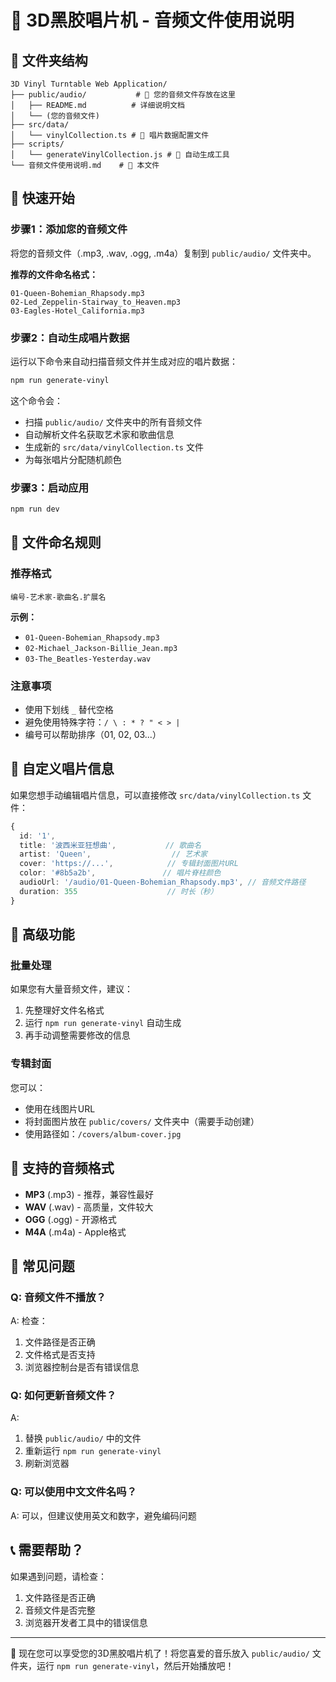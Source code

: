 # 🎵 3D黑胶唱片机 - 音频文件使用说明

## 📁 文件夹结构
```
3D Vinyl Turntable Web Application/
├── public/audio/           # 🎵 您的音频文件存放在这里
│   ├── README.md          # 详细说明文档
│   └── (您的音频文件)
├── src/data/
│   └── vinylCollection.ts # 🎼 唱片数据配置文件
├── scripts/
│   └── generateVinylCollection.js # 🔧 自动生成工具
└── 音频文件使用说明.md    # 📖 本文件
```

## 🚀 快速开始

### 步骤1：添加您的音频文件
将您的音频文件（.mp3, .wav, .ogg, .m4a）复制到 `public/audio/` 文件夹中。

**推荐的文件命名格式：**
```
01-Queen-Bohemian_Rhapsody.mp3
02-Led_Zeppelin-Stairway_to_Heaven.mp3
03-Eagles-Hotel_California.mp3
```

### 步骤2：自动生成唱片数据
运行以下命令来自动扫描音频文件并生成对应的唱片数据：

```bash
npm run generate-vinyl
```

这个命令会：
- 扫描 `public/audio/` 文件夹中的所有音频文件
- 自动解析文件名获取艺术家和歌曲信息
- 生成新的 `src/data/vinylCollection.ts` 文件
- 为每张唱片分配随机颜色

### 步骤3：启动应用
```bash
npm run dev
```

## 📝 文件命名规则

### 推荐格式
`编号-艺术家-歌曲名.扩展名`

**示例：**
- `01-Queen-Bohemian_Rhapsody.mp3`
- `02-Michael_Jackson-Billie_Jean.mp3`
- `03-The_Beatles-Yesterday.wav`

### 注意事项
- 使用下划线 `_` 替代空格
- 避免使用特殊字符：`/ \ : * ? " < > |`
- 编号可以帮助排序（01, 02, 03...）

## 🎨 自定义唱片信息

如果您想手动编辑唱片信息，可以直接修改 `src/data/vinylCollection.ts` 文件：

```typescript
{
  id: '1',
  title: '波西米亚狂想曲',           // 歌曲名
  artist: 'Queen',                  // 艺术家
  cover: 'https://...',            // 专辑封面图片URL
  color: '#8b5a2b',               // 唱片脊柱颜色
  audioUrl: '/audio/01-Queen-Bohemian_Rhapsody.mp3', // 音频文件路径
  duration: 355                    // 时长（秒）
}
```

## 🔧 高级功能

### 批量处理
如果您有大量音频文件，建议：
1. 先整理好文件名格式
2. 运行 `npm run generate-vinyl` 自动生成
3. 再手动调整需要修改的信息

### 专辑封面
您可以：
- 使用在线图片URL
- 将封面图片放在 `public/covers/` 文件夹中（需要手动创建）
- 使用路径如：`/covers/album-cover.jpg`

## 🎵 支持的音频格式
- **MP3** (.mp3) - 推荐，兼容性最好
- **WAV** (.wav) - 高质量，文件较大
- **OGG** (.ogg) - 开源格式
- **M4A** (.m4a) - Apple格式

## 🚨 常见问题

### Q: 音频文件不播放？
A: 检查：
1. 文件路径是否正确
2. 文件格式是否支持
3. 浏览器控制台是否有错误信息

### Q: 如何更新音频文件？
A: 
1. 替换 `public/audio/` 中的文件
2. 重新运行 `npm run generate-vinyl`
3. 刷新浏览器

### Q: 可以使用中文文件名吗？
A: 可以，但建议使用英文和数字，避免编码问题

## 📞 需要帮助？
如果遇到问题，请检查：
1. 文件路径是否正确
2. 音频文件是否完整
3. 浏览器开发者工具中的错误信息

---

🎉 现在您可以享受您的3D黑胶唱片机了！将您喜爱的音乐放入 `public/audio/` 文件夹，运行 `npm run generate-vinyl`，然后开始播放吧！